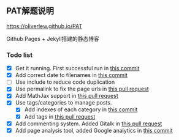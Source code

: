 ## PAT解题说明

https://oliverlew.github.io/PAT

Github Pages + Jekyll搭建的静态博客

### Todo list

- [x] Get it running. First successful run in [this commit][first run]
- [x] Add correct date to filenames in [this commit][add date]
- [ ] Use include to reduce code duplication
- [x] Use permalink to fix the page urls in [this pull request][use collections]
- [x] Add MathJax support in [this pull request][add mathjax]
- [x] Use tags/categories to manage posts.
  - [x] Add indexes of each category in [this commit][add categories]
  - [x] Add tags in [this pull request][add tags]
- [x] Add commenting system. Added Gitalk in [this pull request][add gitalk]
- [x] Add page analysis tool, added Google analytics in [this commit][add GA]

[first run]: https://github.com/OliverLew/PAT/commit/a06f099b2a64138612128b2c9227b2b2514ff617
[add date]: https://github.com/OliverLew/PAT/commit/e6e23b82b4f12b895d2504602f8b4a6b9e912f41
[use collections]: https://github.com/OliverLew/PAT/pull/10
[add categories]: https://github.com/OliverLew/PAT/commit/2f74e56775f5ec7c1ab31c27f23d3071b178784f
[add tags]: https://github.com/OliverLew/PAT/pull/15
[add GA]: https://github.com/OliverLew/PAT/commit/54db3d618760df626872c6fe42e861709ca1d962
[add mathjax]: https://github.com/OliverLew/PAT/pull/12
[add gitalk]: https://github.com/OliverLew/PAT/pull/16
